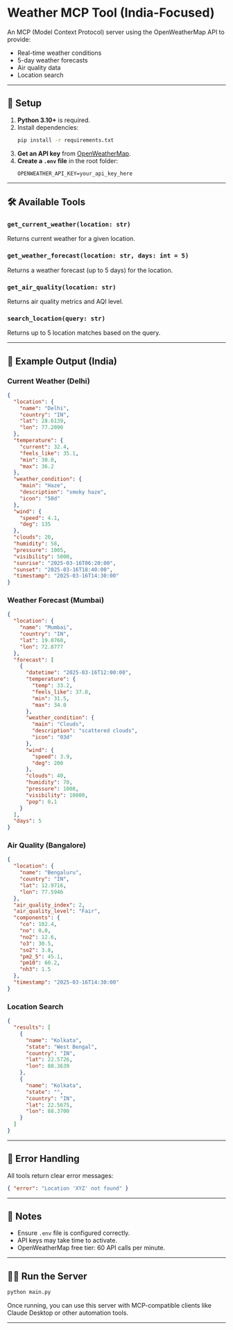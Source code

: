 # Weather MCP Tool (India-Focused)

An MCP (Model Context Protocol) server using the OpenWeatherMap API to provide:

- Real-time weather conditions
- 5-day weather forecasts
- Air quality data
- Location search

---

## 🚀 Setup

1. **Python 3.10+** is required.
2. Install dependencies:
   ```bash
   pip install -r requirements.txt
   ```
3. **Get an API key** from [OpenWeatherMap](https://openweathermap.org/api).
4. **Create a `.env` file** in the root folder:
   ```
   OPENWEATHER_API_KEY=your_api_key_here
   ```

---

## 🛠 Available Tools

### `get_current_weather(location: str)`
Returns current weather for a given location.

### `get_weather_forecast(location: str, days: int = 5)`
Returns a weather forecast (up to 5 days) for the location.

### `get_air_quality(location: str)`
Returns air quality metrics and AQI level.

### `search_location(query: str)`
Returns up to 5 location matches based on the query.

---

## 🧪 Example Output (India)

### Current Weather (Delhi)
```json
{
  "location": {
    "name": "Delhi",
    "country": "IN",
    "lat": 28.6139,
    "lon": 77.2090
  },
  "temperature": {
    "current": 32.4,
    "feels_like": 35.1,
    "min": 30.0,
    "max": 36.2
  },
  "weather_condition": {
    "main": "Haze",
    "description": "smoky haze",
    "icon": "50d"
  },
  "wind": {
    "speed": 4.1,
    "deg": 135
  },
  "clouds": 20,
  "humidity": 58,
  "pressure": 1005,
  "visibility": 5000,
  "sunrise": "2025-03-16T06:20:00",
  "sunset": "2025-03-16T18:40:00",
  "timestamp": "2025-03-16T14:30:00"
}
```

### Weather Forecast (Mumbai)
```json
{
  "location": {
    "name": "Mumbai",
    "country": "IN",
    "lat": 19.0760,
    "lon": 72.8777
  },
  "forecast": [
    {
      "datetime": "2025-03-16T12:00:00",
      "temperature": {
        "temp": 33.2,
        "feels_like": 37.8,
        "min": 31.5,
        "max": 34.0
      },
      "weather_condition": {
        "main": "Clouds",
        "description": "scattered clouds",
        "icon": "03d"
      },
      "wind": {
        "speed": 3.9,
        "deg": 200
      },
      "clouds": 40,
      "humidity": 70,
      "pressure": 1008,
      "visibility": 10000,
      "pop": 0.1
    }
  ],
  "days": 5
}
```

### Air Quality (Bangalore)
```json
{
  "location": {
    "name": "Bengaluru",
    "country": "IN",
    "lat": 12.9716,
    "lon": 77.5946
  },
  "air_quality_index": 2,
  "air_quality_level": "Fair",
  "components": {
    "co": 102.4,
    "no": 0.0,
    "no2": 12.6,
    "o3": 30.5,
    "so2": 3.8,
    "pm2_5": 45.1,
    "pm10": 60.2,
    "nh3": 1.5
  },
  "timestamp": "2025-03-16T14:30:00"
}
```

### Location Search
```json
{
  "results": [
    {
      "name": "Kolkata",
      "state": "West Bengal",
      "country": "IN",
      "lat": 22.5726,
      "lon": 88.3639
    },
    {
      "name": "Kolkata",
      "state": "",
      "country": "IN",
      "lat": 22.5675,
      "lon": 88.3700
    }
  ]
}
```

---

## 🧰 Error Handling

All tools return clear error messages:
```json
{ "error": "Location 'XYZ' not found" }
```

---

## 📌 Notes

- Ensure `.env` file is configured correctly.
- API keys may take time to activate.
- OpenWeatherMap free tier: 60 API calls per minute.

---

## 🧑‍💻 Run the Server

```bash
python main.py
```

Once running, you can use this server with MCP-compatible clients like Claude Desktop or other automation tools.

---
